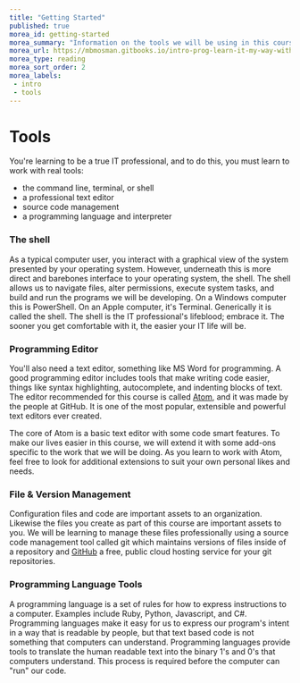 ```yaml
---
title: "Getting Started"
published: true
morea_id: getting-started
morea_summary: "Information on the tools we will be using in this course."
morea_url: https://mbmosman.gitbooks.io/intro-prog-learn-it-my-way-with-ruby/content/gettingstarted.html
morea_type: reading
morea_sort_order: 2
morea_labels:
 - intro
 - tools
---
```


# Tools
You're learning to be a true IT professional, and to do this, you must learn to work with real tools:

- the command line, terminal, or shell
- a professional text editor
- source code management
- a programming language and interpreter

### The shell
As a typical computer user, you interact with a graphical view of the system presented by your operating system.  However, underneath this is more direct and barebones interface to your operating system, the shell.  The shell allows us to navigate files, alter permissions, execute system tasks, and build and run the programs we will be developing. On a Windows computer this is PowerShell. On an Apple computer, it's Terminal. Generically it is called the shell. The shell is the IT professional's lifeblood; embrace it. The sooner you get comfortable with it, the easier your IT life will be.

### Programming Editor
You'll also need a text editor, something like MS Word for programming.  A good programming editor includes tools that make writing code easier, things like syntax highlighting, autocomplete, and indenting blocks of text.  The editor recommended for this course is called [Atom](https://atom.io/), and it was made by the people at GitHub. It is one of the most popular, extensible and powerful text editors ever created.

The core of Atom is a basic text editor with some code smart features.  To make our lives easier in this course, we will extend it with some add-ons specific to the work that we will be doing.  As you learn to work with Atom, feel free to look for additional extensions to suit your own personal likes and needs.

### File & Version Management
Configuration files and code are important assets to an organization. Likewise the files you create as part of this course are important assets to you. We will be learning to manage these files professionally using a source code management tool called git which maintains versions of files inside of a repository and [GitHub](https://github.com/) a free, public cloud hosting service for your git repositories.

### Programming Language Tools
A programming language is a set of rules for how to express instructions to a computer. Examples include Ruby, Python, Javascript, and C#. Programming languages make it easy for us to express our program's intent in a way that is readable by people, but that text based code is not something that computers can understand.  Programming languages provide tools to translate the human readable text into the binary 1's and 0's that computers understand. This process is required before the computer can "run" our code.
